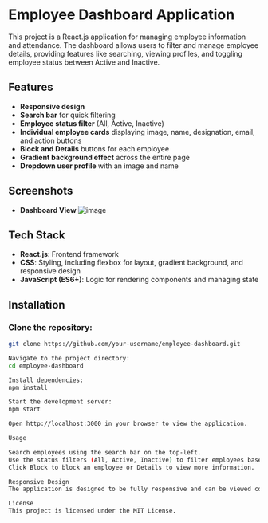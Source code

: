 # Employee Dashboard Application

This project is a React.js application for managing employee information and attendance. The dashboard allows users to filter and manage employee details, providing features like searching, viewing profiles, and toggling employee status between Active and Inactive.

## Features
- **Responsive design**
- **Search bar** for quick filtering
- **Employee status filter** (All, Active, Inactive)
- **Individual employee cards** displaying image, name, designation, email, and action buttons
- **Block and Details** buttons for each employee
- **Gradient background effect** across the entire page
- **Dropdown user profile** with an image and name

## Screenshots
- **Dashboard View**
![image](https://github.com/user-attachments/assets/008344e1-acad-49e0-a94c-28ac2c88a513)


## Tech Stack
- **React.js**: Frontend framework
- **CSS**: Styling, including flexbox for layout, gradient background, and responsive design
- **JavaScript (ES6+)**: Logic for rendering components and managing state

## Installation
### Clone the repository:
```bash
git clone https://github.com/your-username/employee-dashboard.git

Navigate to the project directory:
cd employee-dashboard

Install dependencies:
npm install

Start the development server:
npm start

Open http://localhost:3000 in your browser to view the application.

Usage

Search employees using the search bar on the top-left.
Use the status filters (All, Active, Inactive) to filter employees based on their status.
Click Block to block an employee or Details to view more information.

Responsive Design
The application is designed to be fully responsive and can be viewed comfortably on desktop, tablet, and mobile devices.

License
This project is licensed under the MIT License.

